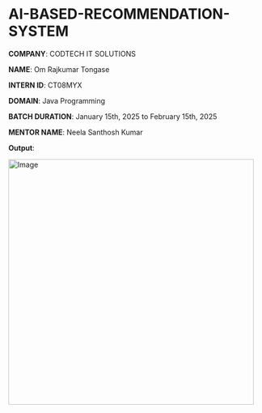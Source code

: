 # AI-BASED-RECOMMENDATION-SYSTEM

**COMPANY**: CODTECH IT SOLUTIONS

**NAME**:  Om Rajkumar Tongase

**INTERN ID**: CT08MYX

**DOMAIN**: Java Programming

**BATCH DURATION**: January 15th, 2025 to February 15th, 2025

**MENTOR NAME**: Neela Santhosh Kumar


**Output**:

<img width="485" alt="Image" src="https://github.com/user-attachments/assets/358e464c-6af7-4533-a31b-c5ecbf21e261" />
